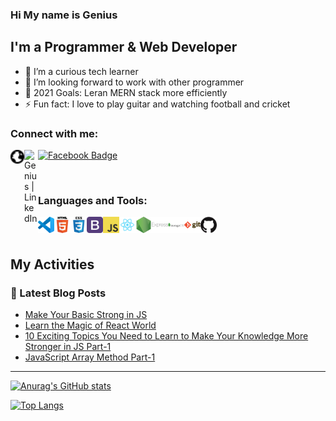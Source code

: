 ### Hi My name is Genius

## I'm a Programmer & Web Developer

- 🌱 I’m a curious tech learner 
- 👯 I’m looking forward to work with other programmer 
- 🥅 2021 Goals: Leran MERN stack more efficiently
- ⚡ Fun fact: I love to play guitar and watching football and cricket

### Connect with me:

[<img align="left" alt="" width="22px" src="https://raw.githubusercontent.com/iconic/open-iconic/master/svg/globe.svg" />][portfolio]
[<img align="left" alt="Genius | LinkedIn" width="22px" src="https://cdn.jsdelivr.net/npm/simple-icons@v3/icons/linkedin.svg" />][linkedin]
[![Facebook Badge](https://img.shields.io/badge/Facebook-1877F2?style=for-the-badge&logo=facebook&logoColor=white)][facebook]

<br/>

### Languages and Tools:

[<img align="left" alt="Visual Studio Code" width="26px" src="https://raw.githubusercontent.com/github/explore/80688e429a7d4ef2fca1e82350fe8e3517d3494d/topics/visual-studio-code/visual-studio-code.png" />][webdevplaylist]
[<img align="left" alt="HTML5" width="26px" src="https://raw.githubusercontent.com/github/explore/80688e429a7d4ef2fca1e82350fe8e3517d3494d/topics/html/html.png" />][webdevplaylist]
[<img align="left" alt="CSS3" width="26px" src="https://raw.githubusercontent.com/github/explore/80688e429a7d4ef2fca1e82350fe8e3517d3494d/topics/css/css.png" />][cssplaylist]
[<img align="left" alt="Bootstrap5" width="26px" src="https://raw.githubusercontent.com/github/explore/80688e429a7d4ef2fca1e82350fe8e3517d3494d/topics/bootstrap/bootstrap.png" />][cssplaylist]
[<img align="left" alt="JavaScript" width="26px" src="https://raw.githubusercontent.com/github/explore/80688e429a7d4ef2fca1e82350fe8e3517d3494d/topics/javascript/javascript.png" />][jsplaylist]
[<img align="left" alt="React" width="26px" src="https://raw.githubusercontent.com/github/explore/80688e429a7d4ef2fca1e82350fe8e3517d3494d/topics/react/react.png" />][reactplaylist]
[<img align="left" alt="Node.js" width="26px" src="https://raw.githubusercontent.com/github/explore/80688e429a7d4ef2fca1e82350fe8e3517d3494d/topics/nodejs/nodejs.png" />][webdevplaylist]
[<img align="left" alt="Express.js" width="26px" src="https://raw.githubusercontent.com/github/explore/80688e429a7d4ef2fca1e82350fe8e3517d3494d/topics/express/express.png" />][webdevplaylist]
[<img align="left" alt="MongoDB" width="26px" src="https://raw.githubusercontent.com/github/explore/80688e429a7d4ef2fca1e82350fe8e3517d3494d/topics/mongodb/mongodb.png" />][webdevplaylist]
[<img align="left" alt="Git" width="26px" src="https://raw.githubusercontent.com/github/explore/80688e429a7d4ef2fca1e82350fe8e3517d3494d/topics/git/git.png" />][webdevplaylist]
[<img align="left" alt="GitHub" width="26px" src="https://raw.githubusercontent.com/github/explore/78df643247d429f6cc873026c0622819ad797942/topics/github/github.png" />][webdevplaylist]

<br />
<br />

## My Activities
 

### 📕 Latest Blog Posts

<!-- BLOG-POST-LIST:START -->
- [Make Your Basic Strong in JS](https://genius15.medium.com/make-your-basic-strong-in-js-cd17afadb3f9?source=rss-a36aa5f4ee59------2)
- [Learn the Magic of React World](https://genius15.medium.com/learn-the-magic-of-react-world-d18b26bed124?source=rss-a36aa5f4ee59------2)
- [10 Exciting Topics You Need to Learn to Make Your Knowledge More Stronger in JS Part-1](https://genius15.medium.com/10-exciting-topics-you-need-to-learn-to-make-your-knowledge-more-stronger-in-js-part-1-7ab0fd1ef895?source=rss-a36aa5f4ee59------2)
- [JavaScript Array Method Part-1](https://genius15.medium.com/javascript-array-method-part-1-32b2c90520f1?source=rss-a36aa5f4ee59------2)
<!-- BLOG-POST-LIST:END -->

---

[![Anurag's GitHub stats](https://github-readme-stats.vercel.app/api?username=Genius15066&theme=nightowl&show_icons=true)](https://github.com/Genius15066)

[![Top Langs](https://github-readme-stats.vercel.app/api/top-langs/?username=Genius15066&theme=nightowl)](https://github.com/Genius15066)


[portfolio]: https://my-portfolio-66.web.app/
[facebook]: https://www.facebook.com/profile.php?id=100012109721854
[linkedin]: https://www.linkedin.com/in/genius-1809015/
[webdevplaylist]: https://www.youtube.com/playlist?list=PLkwxH9e_vrAJ0WbEsFA9W3I1W-g_BTsbt
[jsplaylist]: https://www.youtube.com/playlist?list=PLkwxH9e_vrALRJKu7wfXby3MKeflhTu6B
[cssplaylist]: https://www.youtube.com/playlist?list=PLkwxH9e_vrALSdvZuEh6gqQdmDoDIoqz4
[reactplaylist]: https://www.youtube.com/playlist?list=PLkwxH9e_vrAK4TdffpxKY3QGyHCpxFcQ0


